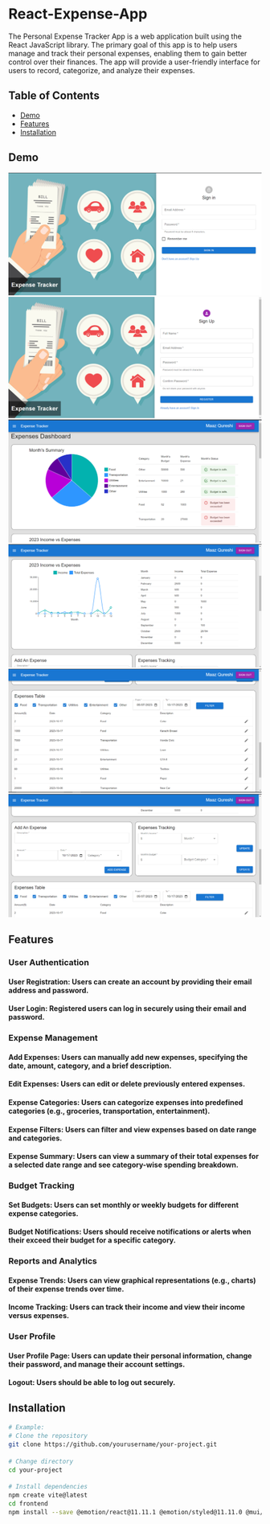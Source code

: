 # React-Expense-App
 
The Personal Expense Tracker App is a web application built using the React JavaScript
library. The primary goal of this app is to help users manage and track their personal
expenses, enabling them to gain better control over their finances. The app will provide
a user-friendly interface for users to record, categorize, and analyze their expenses.

## Table of Contents

- [Demo](#demo)
- [Features](#features)
- [Installation](#installation)

## Demo

![Sign In](./images/sign-in.png)
![Sign Up](./images/sign-up.png)
![Month Summary](./images/month-summary.png)
![Income Summary](./images/income-summary.png)
![Table](./images/table.png)
![Forms](./images/forms.png)

## Features

### User Authentication

#### User Registration: Users can create an account by providing their email address and password.

#### User Login: Registered users can log in securely using their email and password.


### Expense Management

#### Add Expenses: Users can manually add new expenses, specifying the date, amount, category, and a brief description.


#### Edit Expenses: Users can edit or delete previously entered expenses.

#### Expense Categories: Users can categorize expenses into predefined categories (e.g., groceries, transportation, entertainment).


#### Expense Filters: Users can filter and view expenses based on date range and categories.

#### Expense Summary: Users can view a summary of their total expenses for a selected date range and see category-wise spending breakdown.


### Budget Tracking

#### Set Budgets: Users can set monthly or weekly budgets for different expense categories.


#### Budget Notifications: Users should receive notifications or alerts when their exceed their budget for a specific category.


### Reports and Analytics

#### Expense Trends: Users can view graphical representations (e.g., charts) of their expense trends over time.

#### Income Tracking: Users can track their income and view their income versus expenses.

### User Profile

#### User Profile Page: Users can update their personal information, change their password, and manage their account settings.

#### Logout: Users should be able to log out securely.

## Installation

```bash
# Example:
# Clone the repository
git clone https://github.com/yourusername/your-project.git

# Change directory
cd your-project

# Install dependencies
npm create vite@latest
cd frontend
npm install --save @emotion/react@11.11.1 @emotion/styled@11.11.0 @mui/icons-material@5.14.11 @mui/material@5.14.12 @mui/x-charts@6.0.0-alpha.15 @reduxjs/toolkit@1.9.6 @types/react-dom@18.2.8 @types/react@18.2.24 @vitejs/plugin-react@4.1.0 axios@1.5.1 eslint-plugin-react-hooks@4.6.0 eslint-plugin-react-refresh@0.4.3 eslint-plugin-react@7.33.2 eslint@8.50.0 firebase@10.4.0 react-dom@18.2.0 react-helmet-async@1.3.0 react-redux@8.1.3 react-router-dom@6.16.0 react@18.2.0 redux-thunk@2.4.2


